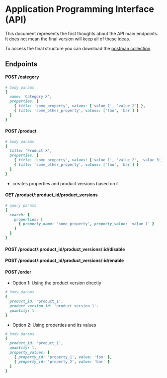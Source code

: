 # Application Programming Interface (API)

This document represents the first thoughts about the API main endpoints. It does not mean the final version will keep all of these ideas.

To access the final structure you can download the [postman collection]().

## Endpoints
#### POST /category

```ruby
# body params
{
  name: 'Category X',
  properties: [
    { title: 'some_property', values: ['value_1', 'value_2'] },
    { title: 'some_other_property', values: ['foo', 'bar'] }
  ]
}
```

#### POST /product

```ruby
# body params
{
  title: 'Product X',
  properties: [
    { title: 'some_property', values: ['value_1', 'value_2', 'value_3'] },
    { title: 'some_other_property', values: ['foo', 'bar'] }
  ]
}
```
- creates properties and product versions based on it

#### GET /product/:product_id/product_versions
```ruby
# query params
{
  search: {
    properties: [
      { property_name: 'some_property', property_value: 'value_1' }
    ]
  }
}
```

#### POST /product/:product_id/product_versions/:id/disable

#### POST /product/:product_id/product_versions/:id/enable

#### POST /order

- Option 1: Using the product version directly

```ruby
# body params
{
  product_id: 'product_1',
  product_version_id: 'product_version_1'.
  quantity: 1
}
```

- Option 2: Using properties and its values

```ruby
# body params
{
  product_id: 'product_1',
  quantity: 1,
  property_values: [
    { property_id: 'property_1', value: 'foo' },
    { property_id: 'property_2', value: 'bar' }
  ]
}
```
